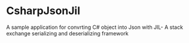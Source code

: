 # CsharpJsonJil
A sample application for convrting C# object into Json with JIL- A stack exchange serializing and deserializing framework
